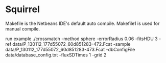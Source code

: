 Squirrel
========

Makefile is the Netbeans IDE's default auto compile.
Makefile1 is used for manual compile.

run example
./crossmatch  -method sphere -errorRadius 0.06 -fitsHDU 3 -ref  data/P_130112_177d55072_60d851283-472.Fcat -sample data/P_130112_177d55072_60d851283-473.Fcat -dbConfigFile data/database_config.txt -fluxSDTimes 1 -grid 2
